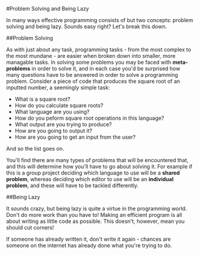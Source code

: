 #Problem Solving and Being Lazy

In many ways effective programming consists of but two concepts: problem solving and being lazy. Sounds easy right? Let's break this down.

##Problem Solving

As with just about any task, programming tasks - from the most complex to the most mundane - are easier when broken down into smaller, more managable tasks. In solving some problems you may be faced with **meta-problems** in order to solve it, and in each case you'd be surprised how many questions have to be answered in order to solve a programming problem. Consider a piece of code that produces the square root of an inputted number, a seemingly simple task:

* What is a square root?
* How do you calculate square roots?
* What language are you using?
* How do you peform square root operations in this language?
* What output are you trying to produce?
* How are you going to output it?
* How are you going to get an input from the user?

And so the list goes on.

You'll find there are many types of problems that will be encountered that, and this will determine how you'll have to go about solving it. For example if this is a group project deciding which language to use will be a **shared problem**, whereas deciding which editor to use will be an **individual problem**, and these will have to be tackled differently.

##Being Lazy

It sounds crazy, but being lazy is quite a virtue in the programming world. Don't do more work than you have to! Making an efficient program is all about writing as little code as possible. This doesn't, however, mean you should cut corners!

If someone has already written it, don't write it again - chances are someone on the internet has already done what you're trying to do.
